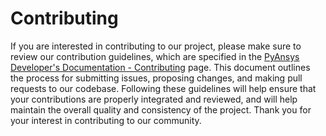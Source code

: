 # Contributing

If you are interested in contributing to our project, please make sure to review
our contribution guidelines, which are specified in the
[PyAnsys Developer's Documentation - Contributing](https://dev.docs.pyansys.com/how-to/contributing.html) page. This document
outlines the process for submitting issues, proposing changes, and making pull
requests to our codebase. Following these guidelines will help ensure that your
contributions are properly integrated and reviewed, and will help maintain the
overall quality and consistency of the project. Thank you for your interest in
contributing to our community.
